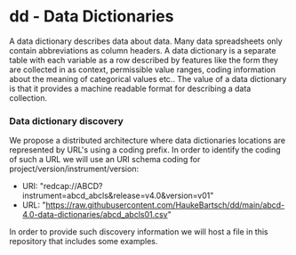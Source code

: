 # dd - Data Dictionaries

A data dictionary describes data about data. Many data spreadsheets only contain abbreviations as column headers. A data dictionary is a separate table with each variable as a row described by features like the form they are collected in as context, permissible value ranges, coding information about the meaning of categorical values etc.. The value of a data dictionary is that it provides a machine readable format for describing a data collection.

### Data dictionary discovery

We propose a distributed architecture where data dictionaries locations are represented by URL's using a coding prefix. In order to identify the coding of such a URL we will use an URI schema coding for project/version/instrument/version:

- URI: "redcap://ABCD?instrument=abcd_abcls&release=v4.0&version=v01"
- URL: "https://raw.githubusercontent.com/HaukeBartsch/dd/main/abcd-4.0-data-dictionaries/abcd_abcls01.csv"


In order to provide such discovery information we will host a file in this repository that includes some examples.
